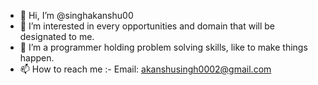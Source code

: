 - 👋 Hi, I’m @singhakanshu00
- 👀 I’m interested in every opportunities and domain that will be designated to me.
- 🌱 I’m a programmer holding problem solving skills, like to make things happen.
- 📫 How to reach me :- Email: akanshusingh0002@gmail.com

<!---
singhakanshu00/singhakanshu00 is a ✨ special ✨ repository because its `README.md` (this file) appears on your GitHub profile.
You can click the Preview link to take a look at your changes.
--->

